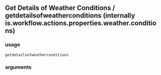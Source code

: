 
## Get Details of Weather Conditions / getdetailsofweatherconditions (internally is.workflow.actions.properties.weather.conditions)

### usage
`getdetailsofweatherconditions `

### arguments

